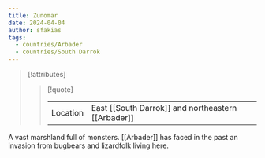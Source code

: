 ```yaml
---
title: Zunomar
date: 2024-04-04
author: sfakias
tags:
  - countries/Arbader
  - countries/South Darrok
---
```

> [!attributes]
> 
> > [!quote]
> >
> > | | |
> > | --- | --- |
> > | Location | East [[South Darrok]] and northeastern [[Arbader]] |

A vast marshland full of monsters. [[Arbader]] has faced in the past an invasion from bugbears and lizardfolk living here.